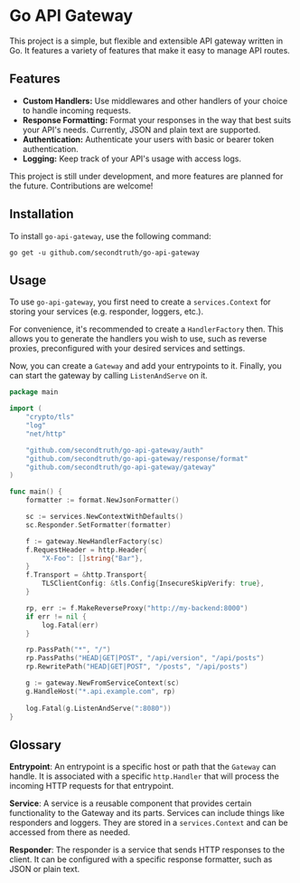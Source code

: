 # Go API Gateway

This project is a simple, but flexible and extensible API gateway written in Go. It features a variety of features that make it easy to manage API routes.

## Features

- **Custom Handlers:** Use middlewares and other handlers of your choice to handle incoming requests.
- **Response Formatting:** Format your responses in the way that best suits your API's needs. Currently, JSON and plain text are supported.
- **Authentication:** Authenticate your users with basic or bearer token authentication.
- **Logging:** Keep track of your API's usage with access logs.

This project is still under development, and more features are planned for the future. Contributions are welcome!

## Installation

To install `go-api-gateway`, use the following command:

    go get -u github.com/secondtruth/go-api-gateway

## Usage

To use `go-api-gateway`, you first need to create a `services.Context` for storing your services (e.g. responder, loggers, etc.).

For convenience, it's recommended to create a `HandlerFactory` then. This allows you to generate the handlers you wish to use,
such as reverse proxies, preconfigured with your desired services and settings.

Now, you can create a `Gateway` and add your entrypoints to it. Finally, you can start the gateway by calling `ListenAndServe` on it.

```go
package main

import (
	"crypto/tls"
	"log"
	"net/http"

	"github.com/secondtruth/go-api-gateway/auth"
	"github.com/secondtruth/go-api-gateway/response/format"
	"github.com/secondtruth/go-api-gateway/gateway"
)

func main() {
	formatter := format.NewJsonFormatter()

	sc := services.NewContextWithDefaults()
	sc.Responder.SetFormatter(formatter)

	f := gateway.NewHandlerFactory(sc)
	f.RequestHeader = http.Header{
	 	"X-Foo": []string{"Bar"},
	}
	f.Transport = &http.Transport{
		TLSClientConfig: &tls.Config{InsecureSkipVerify: true},
	}

	rp, err := f.MakeReverseProxy("http://my-backend:8000")
	if err != nil {
		log.Fatal(err)
	}

	rp.PassPath("*", "/")
	rp.PassPaths("HEAD|GET|POST", "/api/version", "/api/posts")
	rp.RewritePath("HEAD|GET|POST", "/posts", "/api/posts")

	g := gateway.NewFromServiceContext(sc)
	g.HandleHost("*.api.example.com", rp)
	
	log.Fatal(g.ListenAndServe(":8080"))
}
```

## Glossary

**Entrypoint**: An entrypoint is a specific host or path that the `Gateway` can handle. It is associated with a specific `http.Handler` that will process the incoming HTTP requests for that entrypoint.

**Service**: A service is a reusable component that provides certain functionality to the Gateway and its parts. Services can include things like responders and loggers. They are stored in a `services.Context` and can be accessed from there as needed.

**Responder**: The responder is a service that sends HTTP responses to the client. It can be configured with a specific response formatter, such as JSON or plain text.
